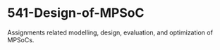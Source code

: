 # 541-Design-of-MPSoC
Assignments related modelling, design, evaluation, and optimization of MPSoCs.
